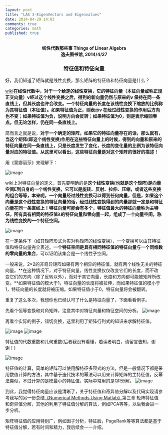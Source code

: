 ```yaml
---
layout: post
title: "LAS 3-EigenVectors and Eigenvalues"
date: 2014-04-29 14:03
comments: true
categories: math
published: true
---
```


**<center>线性代数那些事 Things of Linear Algebra</center>**
**<center>逸夫图书馆, 2014/4/27</center>**

### <center>特征值和特征向量</center>

好，我们知道了矩阵就是线性变换，那么矩阵的特征值和特征向量是什么？

[wiki](http://zh.wikipedia.org/wiki/%E7%89%B9%E5%BE%81%E5%90%91%E9%87%8F)**在线性代数中，对于一个给定的线性变换，它的特征向量（本征向量或称正规正交向量）v经过这个线性变换之后，得到的新向量仍然与原来的v 保持在同一条直线上，但其长度也许会改变。一个特征向量的长度在该线性变换下缩放的比例称为其特征值（本征值）。如果特征值为正，则表示v 在经过线性变换的作用后方向也不变；如果特征值为负，说明方向会反转；如果特征值为0，则是表示缩回零点。但无论怎样，仍在同一条直线上。**

简而言之就是说，**对于一个确定的矩阵，如果它的特征向量存在的话，那么就有，当这个矩阵(即这个线性变换)作用在这些特征向量上的时候，得到的向量和原来的特征向量在同一条直线上，只是长度发生了变化，长度的变化量的比例为该特征向量对应的特征值。从这里可以看出，这些特征向量是对这个矩阵的很好的描述！**

用《蒙娜丽莎》来理解下：

![image](http://hujiaweibujidao.github.io/images/math/monalisa.png)

wiki上对特征向量的定义，首先要明确的是**这个线性变换(也就是这个矩阵)是向量空间E到自身的一个线性变换，它可以是旋转、反射、拉伸、压缩，或者这些变换的组合等等，本来呢，一个向量经过线性变换可以得到任何向量，但是，如果这个向量是这个线性变换的特征向量的话，经过线性变换得到的向量那就一定是和特征向量在同一条直线上！特征向量可能会有多个，特征值最大的特征向量称为主特征。所有具有相同的特征值$\lambda$的特征向量和零向量一起，组成了一个向量空间，称为线性变换的一个特征空间。**

![image](http://hujiaweibujidao.github.io/images/math/eigenvectors.png)

在一定条件下（如其矩阵形式为实对称矩阵的线性变换），一个变换可以由其特征值和特征向量完全表述。**一个特征空间是具有相同特征值的特征向量与一个同维数的零向量的集合**，可以证明该集合是一个线性子空间。

一般来说，2×2的非奇异矩阵如果有两个相异的特征值，就有两个线性无关的特征向量。**在这种情况下，对于特征向量，线性变换仅仅改变它们的长度，而不改变它们的方向（除了反转以外），而对于其它向量，长度和方向都可能被矩阵所改变。**如果特征值的模大于1，特征向量的长度将被拉伸，而如果特征值的模小于1，特征向量的长度就将被压缩。如果特征值小于0，特征向量将会被翻转。

重复了这么多次，我想你也已经认可了什么是特征向量了，下面看看例子。

先看个恒等变换和对角矩阵，注意其中对特征向量和特征空间的分析。
![image](http://hujiaweibujidao.github.io/images/math/eigenvectors1.png)

再看个实际的例子，错切变换，这里利用了矩阵行列式的知识来求解特征值。

![image](http://hujiaweibujidao.github.io/images/math/eigenvectors2.png)
![image](http://hujiaweibujidao.github.io/images/math/eigenvectors3.png)

特征值的代数重数和几何重数(后者我没有看懂，若读者明白，请留言告知，谢谢！)

![image](http://hujiaweibujidao.github.io/images/math/eigenvectors4.png)

特征值的计算，简单的矩阵可以使用解特征多项式的方法，但是一般情况下都是采用数值计算的方法，其中基于迭代技术的幂法可以用来计算矩阵的主特征值，反幂法类似，不过计算的是模最小的特征值，实际中常用的是QR分解。
![image](http://hujiaweibujidao.github.io/images/math/eigenvectors5.png)

到此，我觉得特征向量应该是清晰了，关于特征值和奇异值分解以及代码实现请参考我写的另一份总结[《Numerical Methods Using Matlab》](http://hujiaweibujidao.github.io/blog/2014/04/23/numerical-methods-using-matlab/)第三章 矩阵特征值和奇异值分解，其他的利用了特征值分解的算法，例如PCA等等，以后我会进一步分析。

矩阵特征值的应用特别广，例如因子分析，特征脸，PageRank等等算法都是基于特征值分解，若有时间和精力，我后续会一一介绍。

